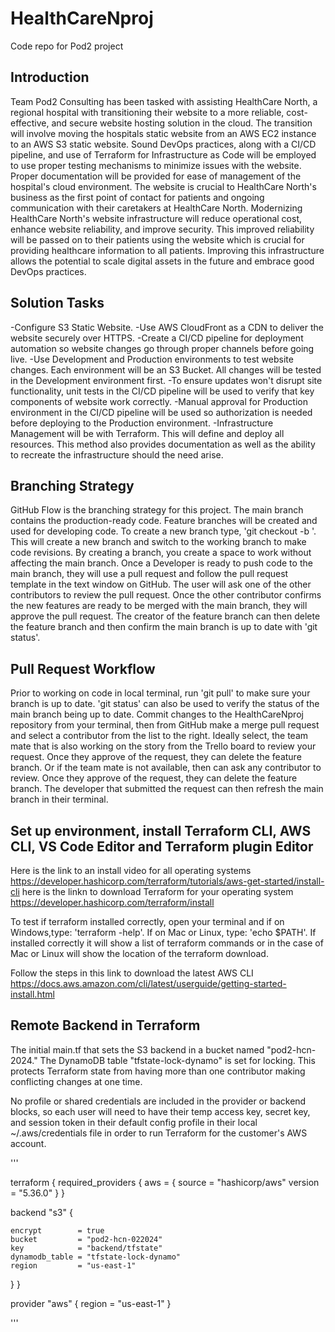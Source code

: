 # HealthCareNproj
Code repo for Pod2 project
## Introduction
Team Pod2 Consulting has been tasked with assisting HealthCare North, a regional hospital with transitioning their website to a more reliable, cost-effective, and secure website hosting solution in the cloud. The transition will involve moving the hospitals static website from an AWS EC2 instance to an AWS S3 static website. Sound DevOps practices, along with a CI/CD pipeline, and use of Terraform for Infrastructure as Code will be employed to use proper testing mechanisms to minimize issues with the website. Proper documentation will be provided for ease of management of the hospital's cloud environment.
The website is crucial to HealthCare North's business as the first point of contact for patients and ongoing communication with their caretakers at HealthCare North.
Modernizing HealthCare North's website infrastructure will reduce operational cost, enhance website reliability, and improve security. This improved reliability will be passed on to their patients using the website which is crucial for providing healthcare information to all patients. Improving this infrastructure allows the potential to scale digital assets in the future and embrace good DevOps practices.
## Solution Tasks
-Configure S3 Static Website.
-Use AWS CloudFront as a CDN to deliver the website securely over HTTPS.
-Create a CI/CD pipeline for deployment automation so website changes go through proper channels before going live.
-Use Development and Production environments to test website changes. Each environment will be an S3 Bucket. All changes will be tested in the Development environment first. 
-To ensure updates won't disrupt site functionality, unit tests in the CI/CD pipeline will be used to verify that key components of website work correctly.
-Manual approval for Production environment in the CI/CD pipeline will be used so authorization is needed before deploying to the Production environment.
-Infrastructure Management will be with Terraform. This will define and deploy all resources. This method also provides documentation as well as the ability to recreate the infrastructure should the need arise. 

## Branching Strategy
GitHub Flow is the branching strategy for this project. The main branch contains the production-ready code. Feature branches will be created and used for developing code. To create a new branch type, 'git checkout -b <name-of-branch-feature-story-number>'. This will create a new branch and switch to the working branch to make code revisions. By creating a branch, you create a space to work without affecting the main branch. Once a Developer is ready to push code to the main branch, they will use a pull request and follow the pull request template in the text window on GitHub. The user will ask one of the other contributors to review the pull request. Once the other contributor confirms the new features are ready to be merged with the main branch, they will approve the pull request. The creator of the feature branch can then delete the feature branch and then confirm the main branch is up to date with 'git status'. 

## Pull Request Workflow
Prior to working on code in local terminal, run 'git pull' to make sure your branch is up to date. 'git status' can also be used to verify the status of the main branch being up to date. Commit changes to the HealthCareNproj repository from your terminal, then from GitHub make a merge pull request and select a contributor from the list to the right. Ideally select, the team mate that is also working on the story from the Trello board to review your request. Once they approve of the request, they can delete the feature branch. Or if the team mate is not available, then can ask any contributor to review. Once they approve of the request, they can delete the feature branch. The developer that submitted the request can then refresh the main branch in their terminal. 

## Set up environment, install Terraform CLI, AWS CLI, VS Code Editor and Terraform plugin Editor
Here is the link to an install video for all operating systems
https://developer.hashicorp.com/terraform/tutorials/aws-get-started/install-cli
here is the linkn to download Terraform for your operating system
https://developer.hashicorp.com/terraform/install

To test if terraform installed correctly, open your terminal and if on Windows,type: 'terraform -help'. If on Mac or Linux, type: 'echo $PATH'.
If installed correctly it will show a list of terraform commands or in the case of Mac or Linux will show the location of the terraform download.

Follow the steps in this link to download the latest AWS CLI
https://docs.aws.amazon.com/cli/latest/userguide/getting-started-install.html

## Remote Backend in Terraform
The initial main.tf that sets the S3 backend in a bucket named "pod2-hcn-2024."
The DynamoDB table "tfstate-lock-dynamo" is set for locking. This protects Terraform state from having more than one contributor making conflicting changes at one time.

No profile or shared credentials are included in the provider or backend blocks, so each user will need to have their temp access key, secret key, and session token in their default config profile in their local ~/.aws/credentials file in order to run Terraform for the customer's AWS account.

'''

terraform {
  required_providers {
    aws = {
      source  = "hashicorp/aws"
      version = "5.36.0"
    }
  }

  backend "s3" {

    encrypt        = true
    bucket         = "pod2-hcn-022024"
    key            = "backend/tfstate"
    dynamodb_table = "tfstate-lock-dynamo"
    region         = "us-east-1"

  }
}

provider "aws" {
  region = "us-east-1"
}

'''



